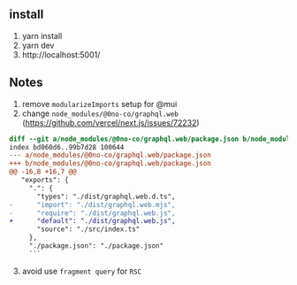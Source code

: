 ## install

1. yarn install
2. yarn dev
3. http://localhost:5001/

## Notes

1. remove `modularizeImports` setup for @mui
2. change `node_modules/@0no-co/graphql.web` (https://github.com/vercel/next.js/issues/72232)

````diff
diff --git a/node_modules/@0no-co/graphql.web/package.json b/node_modules/@0no-co/graphql.web/package.json
index bd060d6..99b7d28 100644
--- a/node_modules/@0no-co/graphql.web/package.json
+++ b/node_modules/@0no-co/graphql.web/package.json
@@ -16,8 +16,7 @@
   "exports": {
     ".": {
       "types": "./dist/graphql.web.d.ts",
-      "import": "./dist/graphql.web.mjs",
-      "require": "./dist/graphql.web.js",
+      "default": "./dist/graphql.web.js",
       "source": "./src/index.ts"
     },
     "./package.json": "./package.json"
     ```
````

3. avoid use `fragment query` for `RSC`
